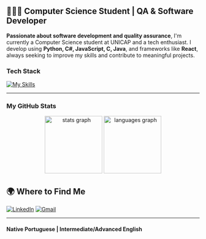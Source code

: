 ## 👨🏻‍💻 Computer Science Student | QA & Software Developer

**Passionate about software development and quality assurance**, I'm currently a Computer Science student at UNICAP and a tech enthusiast. I develop using **Python, C#, JavaScript, C, Java**, and frameworks like **React**, always seeking to improve my skills and contribute to meaningful projects.


### Tech Stack

[![My Skills](https://skillicons.dev/icons?i=js,html,css,react,python,cs,c,java,nodejs,git,mysql,django)](https://skillicons.dev)

---


### My GitHub Stats
<div align="center">
  <img src="https://github-readme-stats.vercel.app/api?username=Pablofsantosz&hide_title=false&hide_rank=false&show_icons=true&include_all_commits=true&count_private=true&disable_animations=false&theme=github_dark_dimmed&locale=en&hide_border=true" height="150" alt="stats graph" />
  <img src="https://github-readme-stats.vercel.app/api/top-langs?username=Pablofsantosz&locale=en&hide_title=false&layout=compact&include_all_commits=true&count_private=true&card_width=400&langs_count=8&theme=github_dark_dimmed&hide_border=true" height="150" alt="languages graph" />
</div>









## 🌍 Where to Find Me

[![LinkedIn](https://img.shields.io/badge/-LinkedIn-%230077B5?style=for-the-badge&logo=linkedin&logoColor=white)](https://www.linkedin.com/in/pablo-felipe-557239266/)
[![Gmail](https://img.shields.io/badge/Gmail-D14836?style=for-the-badge&logo=gmail&logoColor=white)](mailto:pabloletiane@gmail.com)

---

#### Native Portuguese | Intermediate/Advanced English  
